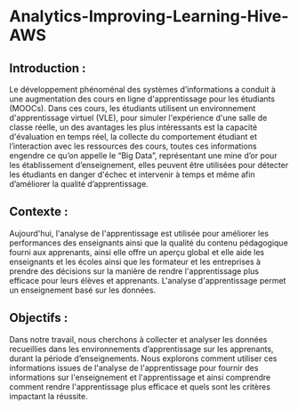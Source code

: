 # Analytics-Improving-Learning-Hive-AWS

## Introduction :
Le développement phénoménal des systèmes d’informations a conduit à une augmentation des cours en ligne d'apprentissage pour les étudiants (MOOCs). Dans ces cours, les étudiants utilisent un environnement d'apprentissage virtuel (VLE), pour simuler l'expérience d'une salle de classe réelle, un des avantages les plus intéressants est la capacité d'évaluation en temps réel, la collecte du comportement étudiant et l’interaction avec les ressources des cours, toutes ces informations engendre ce qu’on appelle le “Big Data”, représentant une mine d’or pour les établissement d’enseignement, elles peuvent être utilisées pour détecter les étudiants en danger d'échec et intervenir à temps  et même afin d’améliorer la qualité d’apprentissage.

## Contexte :

Aujourd'hui, l'analyse de l'apprentissage est utilisée pour améliorer les performances des enseignants ainsi que la qualité du contenu pédagogique fourni aux apprenants, ainsi elle offre un aperçu global et elle aide les enseignants et les écoles ainsi que les formateur et les entreprises à prendre des décisions sur la manière de rendre l'apprentissage plus efficace pour leurs élèves et apprenants. L'analyse d'apprentissage permet un enseignement basé sur les données.

## Objectifs : 

Dans notre travail, nous cherchons à collecter et analyser les données recueillies dans les environnements d’apprentissage sur les apprenants, durant la période d’enseignements. 
Nous explorons comment utiliser ces informations issues de l'analyse de l'apprentissage pour fournir des informations sur l'enseignement et l'apprentissage et ainsi comprendre comment rendre l'apprentissage plus efficace et quels sont les critères impactant la réussite.
